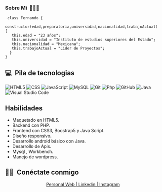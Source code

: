 


<h3> Sobre Mi&nbsp; 👨🏻‍💻  </h3>

```
 class Fernando {
   constructor(edad,preparatoria,universidad,nacionalidad,trabajoActual) {
   this.edad = "23 años";
   this.universidad = "Instituto de estudios superiores del Estado";
   this.nacionalidad = "Mexicana";
   this.trabajoActual = "Lider de Proyectos";
  } 
}
```


## 💻 &nbsp;Pila de tecnologias

  ![HTML5](https://img.shields.io/badge/-HTML5-333333?style=flat&logo=HTML5)
  ![CSS](https://img.shields.io/badge/-CSS-333333?style=flat&logo=CSS3&logoColor=1572B6)
  ![JavaScript](https://img.shields.io/badge/-JavaScript-333333?style=flat&logo=javascript)
  ![MySQL](https://img.shields.io/badge/-MySQL-333333?style=flat&logo=mysql)
  ![Git](https://img.shields.io/badge/-Git-333333?style=flat&logo=git)
  ![Php](https://img.shields.io/badge/-Php-333333?style=flat&logo=php)
  ![GitHub](https://img.shields.io/badge/-GitHub-333333?style=flat&logo=github)
  ![Java](https://img.shields.io/badge/-java-333333?style=flat&logo=java)
  ![Visual Studio Code](https://img.shields.io/badge/-Visual%20Studio%20Code-333333?style=flat&logo=visual-studio-code&logoColor=007ACC)
<br/>
## Habilidades
- Maquetado en HTML5.
- Backend con PHP.
- Frontend con CSS3, Boostrap5 y Java Script.
- Diseño responsivo.
- Desarrollo android básico con Java.
- Desarrollo de Apis.
- Mysql , Workbench.
- Manejo de wordpress.

## 🤝🏻 &nbsp;Conéctate conmigo

<p align="center">
 <a href="https://fernando-cortez-garcia.github.io/personal-web/">Personal Web | </a>
<a href="https://www.linkedin.com/in/fernando-cortez-garcia-8a4a61200/"> Linkedin | </a>
<a href="https://www.instagram.com/fernando_cortez_mx/"> Instagram </a>
</p>

